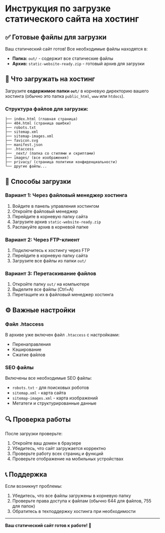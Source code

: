 # Инструкция по загрузке статического сайта на хостинг

## ✅ Готовые файлы для загрузки

Ваш статический сайт готов! Все необходимые файлы находятся в:

- **Папка:** `out/` - содержит все статические файлы
- **Архив:** `static-website-ready.zip` - готовый архив для загрузки

## 📁 Что загружать на хостинг

Загрузите **содержимое папки `out/`** в корневую директорию вашего хостинга (обычно это папка `public_html`, `www` или `htdocs`).

### Структура файлов для загрузки:
```
├── index.html (главная страница)
├── 404.html (страница ошибки)
├── robots.txt
├── sitemap.xml
├── sitemap-images.xml
├── favicon.svg
├── manifest.json
├── .htaccess
├── _next/ (папка со стилями и скриптами)
├── images/ (все изображения)
├── privacy/ (страница политики конфиденциальности)
└── другие файлы...
```

## 🚀 Способы загрузки

### Вариант 1: Через файловый менеджер хостинга
1. Войдите в панель управления хостингом
2. Откройте файловый менеджер
3. Перейдите в корневую папку сайта
4. Загрузите архив `static-website-ready.zip`
5. Распакуйте архив в корневой папке

### Вариант 2: Через FTP-клиент
1. Подключитесь к хостингу через FTP
2. Перейдите в корневую папку сайта
3. Загрузите все файлы из папки `out/`

### Вариант 3: Перетаскивание файлов
1. Откройте папку `out/` на компьютере
2. Выделите все файлы (Ctrl+A)
3. Перетащите их в файловый менеджер хостинга

## ⚙️ Важные настройки

### Файл .htaccess
В архиве уже включен файл `.htaccess` с настройками:
- Перенаправления
- Кэширование
- Сжатие файлов

### SEO файлы
Включены все необходимые SEO файлы:
- `robots.txt` - для поисковых роботов
- `sitemap.xml` - карта сайта
- `sitemap-images.xml` - карта изображений
- Метатеги и структурированные данные

## 🔍 Проверка работы

После загрузки проверьте:
1. Откройте ваш домен в браузере
2. Убедитесь, что сайт загружается корректно
3. Проверьте работу всех страниц и функций
4. Проверьте отображение на мобильных устройствах

## 📞 Поддержка

Если возникнут проблемы:
1. Убедитесь, что все файлы загружены в корневую папку
2. Проверьте права доступа к файлам (обычно 644 для файлов, 755 для папок)
3. Обратитесь в техподдержку хостинга при необходимости

---

**Ваш статический сайт готов к работе! 🎉**
